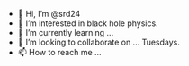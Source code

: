- 👋 Hi, I’m @srd24
- 👀 I’m interested in black hole physics.
- 🌱 I’m currently learning ... 
- 💞️ I’m looking to collaborate on ... Tuesdays.
- 📫 How to reach me ... 

<!---
srd24/srd24 is a ✨ special ✨ repository because its `README.md` (this file) appears on your GitHub profile.
You can click the Preview link to take a look at your changes.
--->

